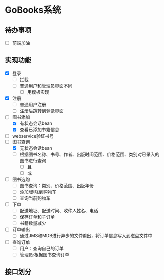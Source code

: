 # GoBooks系统
## 待办事项
- [ ] 前端加油


## 实现功能
- [x] 登录
    - [ ] 拦截
    - [ ] 普通用户和管理员界面不同
        - [ ] 用模板实现
- [x] 注册
    - [ ] 普通用户注册
    - [ ] 注册后跳转到登录界面
- [ ] 图书添加
    - [x] 有状态会话bean
    - [x] 查看已添加书籍信息
- [ ] webservice验证书号
- [ ] 图书查询
    - [x] 无状态会话bean
    - [ ] 根据图书名称、书号、作者、出版时间范围、价格范围、类别对已录入的图书进行查询
        - [ ] 且
        - [ ] 或
- [ ] 图书选购
    - [ ] 图书查询：类别、价格范围、出版年份
    - [ ] 添加/删除到购物车
    - [ ] 查询当前购物车
- [ ] 下单
    - [ ] 配送地址、配送时间、收件人姓名、电话
    - [ ] 保存订单和子订单
    - [ ] 书籍数量减少
- [ ] 订单输出
    - [ ] 通过JMS和MDB进行异步的文件输出，将订单信息写入到磁盘文件中
- [ ] 查询订单
    - [ ] 用户：查询自己的订单
    - [ ] 管理员:根据图书查询订单

## 接口划分